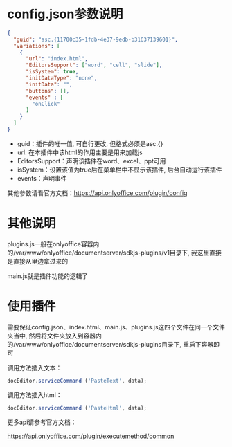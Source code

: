 # config.json参数说明

```json
{
  "guid": "asc.{11700c35-1fdb-4e37-9edb-b31637139601}",
  "variations": [
    {
      "url": "index.html",
      "EditorsSupport": ["word", "cell", "slide"],
      "isSystem": true,
      "initDataType": "none",
      "initData": "",
      "buttons": [],
      "events" : [
        "onClick"
      ]
    }
  ]
}
```

- guid：插件的唯一值, 可自行更改, 但格式必须是asc.{}
- url: 在本插件中该html的作用主要是用来加载js
- EditorsSupport：声明该插件在word、excel、ppt可用
- isSystem：设置该值为true后在菜单栏中不显示该插件, 后台自动运行该插件
- events：声明事件

其他参数请看官方文档：https://api.onlyoffice.com/plugin/config

# 其他说明

plugins.js一般在onlyoffice容器内的/var/www/onlyoffice/documentserver/sdkjs-plugins/v1目录下, 我这里直接是直接从里边拿过来的

main.js就是插件功能的逻辑了

# 使用插件

需要保证config.json、index.html、main.js、plugins.js这四个文件在同一个文件夹当中, 然后将文件夹放入到容器内的/var/www/onlyoffice/documentserver/sdkjs-plugins目录下, 重启下容器即可

调用方法插入文本：

```javascript
docEditor.serviceCommand ('PasteText', data);
```

调用方法插入html：

```javascript
docEditor.serviceCommand ('PasteHtml', data);
```

更多api请参考官方文档：

https://api.onlyoffice.com/plugin/executemethod/common